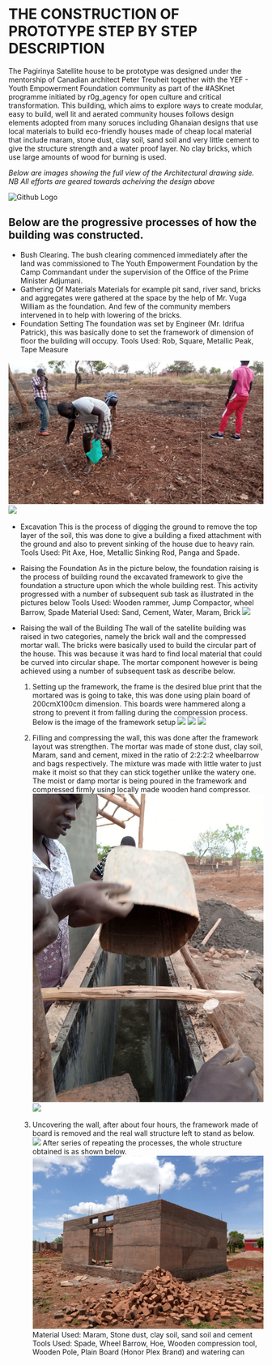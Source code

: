 # THE CONSTRUCTION OF PROTOTYPE STEP BY STEP DESCRIPTION

The Pagirinya Satellite house to be prototype was designed under the mentorship of Canadian architect Peter Treuheit together with the YEF - Youth Empowerment Foundation community as part of the #ASKnet programme initiated by r0g_agency for open culture and critical transformation. 
This building, which aims to explore ways to create modular, easy to build, well lit and aerated community houses follows design elements adopted from many soruces including Ghanaian designs that use local materials to build eco-friendly houses made of cheap local material that include maram, stone dust, 
clay soil, sand soil and very little cement to give the structure strength and a water proof layer. No clay bricks, which use large amounts of wood for burning is used. 

*Below are images showing the full view of the Architectural drawing side.*
*NB All efforts are geared towards acheiving the design above*

![Github Logo](images/Plan.png)


## Below are the progressive processes of how the building was constructed.
-	Bush Clearing.
  The bush clearing commenced immediately after the land was commissioned to The Youth Empowerment Foundation by the Camp Commandant under the supervision of the Office of the 
  Prime Minister Adjumani.
- Gathering Of Materials 
  Materials for example pit sand, river sand, bricks and aggregates were gathered at the space by the help of Mr. Vuga William as the foundation. And few of the community members
  intervened in to help with lowering of the bricks.
- Foundation Setting 
  The foundation was set by Engineer (Mr. Idrifua Patrick), this was basically done to set the framework of dimension of floor the building will occupy.
  Tools Used: Rob, Square, Metallic Peak, Tape Measure
  
![](images/setting%20the%20foundation2.jpg) 
![](images/measure%20foundation.jpg)
 
- Excavation
This is the process of digging the ground to remove the top layer of the soil, this was done to give a building a fixed attachment with the ground and also to prevent sinking 
of the house due to heavy rain. 
Tools Used: Pit Axe, Hoe, Metallic Sinking Rod, Panga and Spade.

- Raising the Foundation
  As in the picture below, the foundation raising is the process of building round the excavated framework to give the foundation a structure upon which the whole building rest. 
  This activity progressed with a number of subsequent sub task as illustrated in the pictures below
  Tools Used: Wooden rammer, Jump Compactor, wheel Barrow, Spade
  Material Used: Sand, Cement, Water, Maram, Brick 
  ![](images/Wall%20Corner.JPG)
- Raising the wall of the Building
  The wall of the satellite building was raised in two categories, namely the brick wall and the compressed mortar wall. The bricks were basically used to build the circular part
  of the house. This was because it was hard to find local material that could be curved into circular shape.
  The mortar component however is being achieved using a number of subsequent task as describe below. 
  1. Setting up the framework, the frame is the desired blue print that the mortared was is going to take, this was done using plain board of 200cmX100cm dimension. 
     This boards were hammered along a strong to prevent it from falling during the compression process. Below is the image of the framework setup
     ![](images/connecting%20the%20board.JPG)
     ![](images/setting%20the%20frame.JPG)
     ![](images/suporting%20the%20framework.JPG)
     
  2. Filling and compressing the wall, this was done after the framework layout was strengthen. The mortar was made of stone dust, clay soil, Maram, sand and cement, mixed in 
     the ratio of 2:2:2:2 wheelbarrow and bags respectively. The mixture was made with little water to just make it moist so that they can stick together unlike the watery one. 
     The moist or damp mortar is being poured in the framework and compressed firmly using locally made wooden hand compressor.
      ![](images/filling%20the%20mixture%20into%20the%20framework.jpg)
     ![](images/rambering.JPG)
     
  3.	Uncovering the wall, after about four hours, the framework made of board is removed and the real wall structure left to stand as below.
      ![](images/uncovering.JPG)
      After series of repeating the processes, the whole structure obtained is as shown below.
      ![](images/wall.jpg)
  Material Used: Maram, Stone dust, clay soil, sand soil and cement
  Tools Used: Spade, Wheel Barrow, Hoe, Wooden compression tool, Wooden Pole, Plain Board (Honor Plex Brand) and watering can  

  

